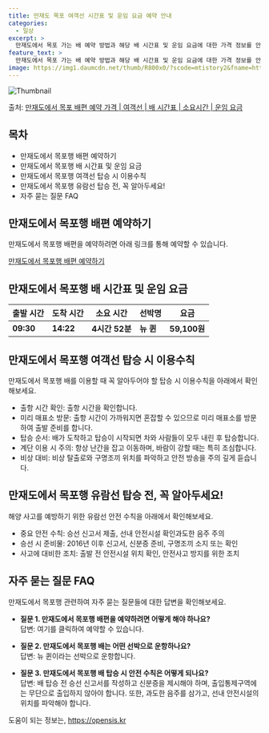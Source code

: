 ```yaml
---
title: 만재도 목포 여객선 시간표 및 운임 요금 예약 안내
categories:
  - 일상
excerpt: >
  만재도에서 목포 가는 배 예약 방법과 해당 배 시간표 및 운임 요금에 대한 가격 정보를 안내 드리겠습니다. 안전하고 재밋는 목포행 여행을 위해 아래 정보 참고하시기 바랍니다. 목포행 배편 예약하기 👈 클릭만재도에서 목포행 배 시간표출발 시간도착 시간소요 시간선박명요금09:3014:224시간 52분뉴 퀸59,100원목포행 배편 예약하기 👈 클릭만재도에서 목포행 여객선 탑승 시 이용수칙만재도에서 목포행 배를 이용할 때 꼭 알아두어야 할 탑승 시 이용수칙을 소개합니다. 주요 사항:출항 시간 확인: 출항 시간을 확인합니다.미리 매표소 방문: 출항 시간이 가까워지면 혼잡할 수 있으므로 미리 매표소를 방문하여 출발 준비를 합니다.탑승 순서: 배가 도착하고 탑승이 시작되면 차와 사람들이 모두 내린 후 탑승합니다.계단..
feature_text: >
  만재도에서 목포 가는 배 예약 방법과 해당 배 시간표 및 운임 요금에 대한 가격 정보를 안내 드리겠습니다. 안전하고 재밋는 목포행 여행을 위해 아래 정보 참고하시기 바랍니다. 목포행 배편 예약하기 👈 클릭만재도에서 목포행 배 시간표출발 시간도착 시간소요 시간선박명요금09:3014:224시간 52분뉴 퀸59,100원목포행 배편 예약하기 👈 클릭만재도에서 목포행 여객선 탑승 시 이용수칙만재도에서 목포행 배를 이용할 때 꼭 알아두어야 할 탑승 시 이용수칙을 소개합니다. 주요 사항:출항 시간 확인: 출항 시간을 확인합니다.미리 매표소 방문: 출항 시간이 가까워지면 혼잡할 수 있으므로 미리 매표소를 방문하여 출발 준비를 합니다.탑승 순서: 배가 도착하고 탑승이 시작되면 차와 사람들이 모두 내린 후 탑승합니다.계단..
image: https://img1.daumcdn.net/thumb/R800x0/?scode=mtistory2&fname=https%3A%2F%2Fblog.kakaocdn.net%2Fdn%2FTm2d1%2FbtsHDMq6HFC%2FrkPjGOTGuPiN6WqCXt68lk%2Fimg.webp
---
```


![Thumbnail](https://img1.daumcdn.net/thumb/R800x0/?scode=mtistory2&fname=https%3A%2F%2Fblog.kakaocdn.net%2Fdn%2FTm2d1%2FbtsHDMq6HFC%2FrkPjGOTGuPiN6WqCXt68lk%2Fimg.webp)

<p>출처: <a href="https://opensis.kr/entry/%EB%A7%8C%EC%9E%AC%EB%8F%84%EC%97%90%EC%84%9C-%EB%AA%A9%ED%8F%AC-%EB%B0%B0%ED%8E%B8-%EC%98%88%EC%95%BD-%EA%B0%80%EA%B2%A9-%EC%97%AC%EA%B0%9D%EC%84%A0-%EB%B0%B0-%EC%8B%9C%EA%B0%84%ED%91%9C-%EC%86%8C%EC%9A%94%EC%8B%9C%EA%B0%84-%EC%9A%B4%EC%9E%84-%EC%9A%94%EA%B8%88" rel="dofollow">만재도에서 목포 배편 예약 가격 | 여객선 | 배 시간표 | 소요시간 | 운임 요금</a> </p>

## 목차

  * 만재도에서 목포행 배편 예약하기
  * 만재도에서 목포행 배 시간표 및 운임 요금
  * 만재도에서 목포행 여객선 탑승 시 이용수칙
  * 만재도에서 목포행 유람선 탑승 전, 꼭 알아두세요!
  * 자주 묻는 질문 FAQ



## 만재도에서 목포행 배편 예약하기

만재도에서 목포행 배편을 예약하려면 아래 링크를 통해 예약할 수 있습니다.

[만재도에서 목포행 배편 예약하기](예약링크)



## 만재도에서 목포행 배 시간표 및 운임 요금

출발 시간 | 도착 시간 | 소요 시간 | 선박명 | 요금  
---|---|---|---|---  
**09:30** | **14:22** | **4시간 52분** | **뉴 퀸** | **59,100원**  
  


## 만재도에서 목포행 여객선 탑승 시 이용수칙

만재도에서 목포행 배를 이용할 때 꼭 알아두어야 할 탑승 시 이용수칙을 아래에서 확인해보세요.

  * 출항 시간 확인: 출항 시간을 확인합니다.
  * 미리 매표소 방문: 출항 시간이 가까워지면 혼잡할 수 있으므로 미리 매표소를 방문하여 출발 준비를 합니다.
  * 탑승 순서: 배가 도착하고 탑승이 시작되면 차와 사람들이 모두 내린 후 탑승합니다.
  * 계단 이용 시 주의: 항상 난간을 잡고 이동하며, 바람이 강할 때는 특히 조심합니다.
  * 비상 대비: 비상 탈출로와 구명조끼 위치를 파악하고 안전 방송을 주의 깊게 듣습니다.



## 만재도에서 목포행 유람선 탑승 전, 꼭 알아두세요!

해양 사고를 예방하기 위한 유람선 안전 수칙을 아래에서 확인해보세요.

  * 중요 안전 수칙: 승선 신고서 제출, 선내 안전시설 확인과도한 음주 주의
  * 승선 시 준비물: 2016년 이후 신고서, 신분증 준비, 구명조끼 소지 또는 확인
  * 사고에 대비한 조치: 출발 전 안전시설 위치 확인, 안전사고 방지를 위한 조치



## 자주 묻는 질문 FAQ

만재도에서 목포행 관련하여 자주 묻는 질문들에 대한 답변을 확인해보세요.

  * **질문 1. 만재도에서 목포행 배편을 예약하려면 어떻게 해야 하나요?**  
답변: 여기를 클릭하여 예약할 수 있습니다.

  * **질문 2. 만재도에서 목포행 배는 어떤 선박으로 운항하나요?**  
답변: 뉴 퀸이라는 선박으로 운항합니다.

  * **질문 3. 만재도에서 목포행 배 탑승 시 안전 수칙은 어떻게 되나요?**  
답변: 배 탑승 전 승선 신고서를 작성하고 신분증을 제시해야 하며, 출입통제구역에는 무단으로 출입하지 않아야 합니다. 또한, 과도한 음주를
삼가고, 선내 안전시설의 위치를 파악해야 합니다.



 

도움이 되는 정보는, <a href="https://opensis.kr" rel="dofollow">https://opensis.kr</a>


